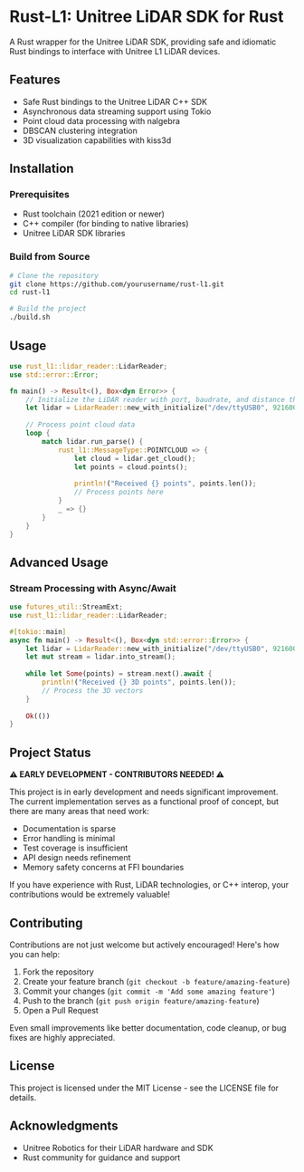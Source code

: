 # Rust-L1: Unitree LiDAR SDK for Rust

A Rust wrapper for the Unitree LiDAR SDK, providing safe and idiomatic Rust bindings to interface with Unitree L1 LiDAR devices.

## Features

- Safe Rust bindings to the Unitree LiDAR C++ SDK
- Asynchronous data streaming support using Tokio
- Point cloud data processing with nalgebra
- DBSCAN clustering integration
- 3D visualization capabilities with kiss3d

## Installation

### Prerequisites

- Rust toolchain (2021 edition or newer)
- C++ compiler (for binding to native libraries)
- Unitree LiDAR SDK libraries

### Build from Source

```bash
# Clone the repository
git clone https://github.com/yourusername/rust-l1.git
cd rust-l1

# Build the project
./build.sh
```

## Usage

```rust
use rust_l1::lidar_reader::LidarReader;
use std::error::Error;

fn main() -> Result<(), Box<dyn Error>> {
    // Initialize the LiDAR reader with port, baudrate, and distance thresholds
    let lidar = LidarReader::new_with_initialize("/dev/ttyUSB0", 921600, 30.0, 0.1)?;
    
    // Process point cloud data
    loop {
        match lidar.run_parse() {
            rust_l1::MessageType::POINTCLOUD => {
                let cloud = lidar.get_cloud();
                let points = cloud.points();
                
                println!("Received {} points", points.len());
                // Process points here
            }
            _ => {}
        }
    }
}
```

## Advanced Usage

### Stream Processing with Async/Await

```rust
use futures_util::StreamExt;
use rust_l1::lidar_reader::LidarReader;

#[tokio::main]
async fn main() -> Result<(), Box<dyn std::error::Error>> {
    let lidar = LidarReader::new_with_initialize("/dev/ttyUSB0", 921600, 30.0, 0.1)?;
    let mut stream = lidar.into_stream();
    
    while let Some(points) = stream.next().await {
        println!("Received {} 3D points", points.len());
        // Process the 3D vectors
    }
    
    Ok(())
}
```

## Project Status

**⚠️ EARLY DEVELOPMENT - CONTRIBUTORS NEEDED! ⚠️**

This project is in early development and needs significant improvement. The current implementation serves as a functional proof of concept, but there are many areas that need work:

- Documentation is sparse
- Error handling is minimal
- Test coverage is insufficient
- API design needs refinement
- Memory safety concerns at FFI boundaries

If you have experience with Rust, LiDAR technologies, or C++ interop, your contributions would be extremely valuable!

## Contributing

Contributions are not just welcome but actively encouraged! Here's how you can help:

1. Fork the repository
2. Create your feature branch (`git checkout -b feature/amazing-feature`)
3. Commit your changes (`git commit -m 'Add some amazing feature'`)
4. Push to the branch (`git push origin feature/amazing-feature`)
5. Open a Pull Request

Even small improvements like better documentation, code cleanup, or bug fixes are highly appreciated.

## License

This project is licensed under the MIT License - see the LICENSE file for details.

## Acknowledgments

- Unitree Robotics for their LiDAR hardware and SDK
- Rust community for guidance and support